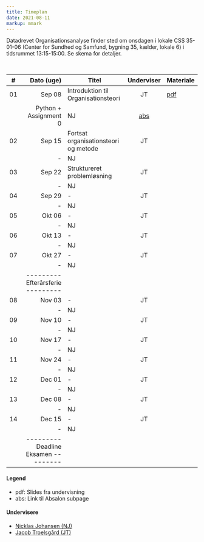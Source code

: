 ```yaml
---
title: Timeplan
date: 2021-08-11
markup: mmark
---
```



Datadrevet Organisationsanalyse finder sted om onsdagen i lokale CSS 35-01-06 (Center for Sundhed og Samfund, bygning 35, kælder, lokale 6) i tidsrummet 13:15-15:00. Se skema for detaljer. 

<br />

\#  | Dato (uge)  | Titel | Underviser | Materiale
------|------:|-------|:--------:|:------|
01|Sep 08|Introduktion til Organisationsteori|JT| [pdf](https://github.com/NicklasJohansen/DO2021/blob/main/teaching_material/module_1/module_1_slides.pdf) |
  |      |Python + Assignment 0|NJ| [abs](https://absalon.ku.dk/courses/51834/files/folder/Kursusmaterialer/Assignment%200?) | 
02|Sep 15|Fortsat organisationsteori og metode |JT| |
  |      |-|NJ|| 
03|Sep 22|Struktureret problemløsning|JT| |
  |      |-|NJ|| 
04|Sep 29|-|JT| |
  |      |-|NJ|| 
05|Okt 06|-|JT| |
  |      |-|NJ|| 
06|Okt 13|-|JT| |
  |      |-|NJ|| 
07|Okt 27|-|JT| |
  |      |-|NJ|| 
  |      | ---------   Efterårsferie  --------- | |
08|Nov 03|-|JT| |
  |      |-|NJ|| 
09|Nov 10|-|JT| |
  |      |-|NJ|| 
10|Nov 17|-|JT| |
  |      |-|NJ|| 
11|Nov 24|-|JT| |
  |      |-|NJ|| 
12|Dec 01|-|JT| |
  |      |-|NJ|| 
13|Dec 08|-|JT| |
  |      |-|NJ|| 
14|Dec 15|-|JT| |
  |      |-|NJ|| 
  |      | ---------   Deadline Eksamen  --------- | |

#### Legend
- pdf: Slides fra undervisning
- abs: Link til Absalon subpage


#### Undervisere
- [Nicklas Johansen (NJ)](https://nicklasjohansen.netlify.app/)
- [Jacob Troelsgård (JT)](https://forskning.ku.dk/soeg/result/?pure=da/persons/394369)



